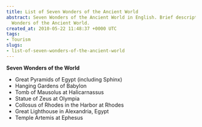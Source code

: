 ```yaml
---
title: List of Seven Wonders of the Ancient World
abstract: Seven Wonders of the Ancient World in English. Brief descriptions of Seven
  Wonders of the Ancient World.
created_at: 2010-05-22 11:48:37 +0000 UTC
tags:
- Tourism
slugs:
- list-of-seven-wonders-of-the-ancient-world
---
```


<p><span style="font-weight: bold;">Seven Wonders of the World</span></p>
<ul>
<li>Great Pyramids of Egypt (including Sphinx)</li>
<li>Hanging Gardens of Babylon</li>
<li>Tomb of Mausolus at Halicarnassus</li>
<li>Statue of Zeus at Olympia</li>
<li>Collosus of Rhodes in the Harbor at Rhodes</li>
<li>Great Lighthouse in Alexandria, Egypt</li>
<li>Temple Artemis at Ephesus</li>
</ul>